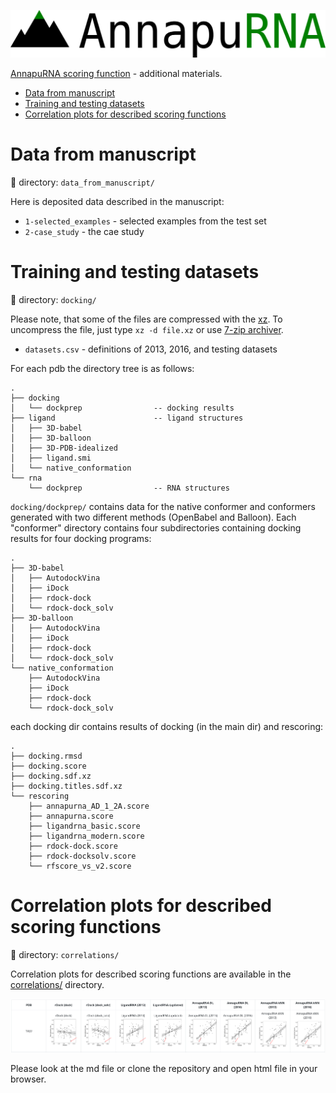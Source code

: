 ![logo](obrazki/AnnapuRNA-logo.png)

[AnnapuRNA scoring function](https://github.com/filipsPL/annapurna) - additional materials.

<!-- TOC START min:1 max:6 link:true asterisk:false update:true -->
- [Data from manuscript](#data-from-manuscript)
- [Training and testing datasets](#training-and-testing-datasets)
- [Correlation plots for described scoring functions](#correlation-plots-for-described-scoring-functions)
<!-- TOC END -->


# Data from manuscript

:file_folder: directory: `data_from_manuscript/`

Here is deposited data described in the manuscript:
- `1-selected_examples` - selected examples from the test set
- `2-case_study` - the cae study

# Training and testing datasets

:file_folder: directory: `docking/`

Please note, that some of the files are compressed with the [xz](https://en.wikipedia.org/wiki/XZ_Utils). To uncompress the file, just type `xz -d file.xz` or use [7-zip archiver](https://en.wikipedia.org/wiki/7-Zip).

- `datasets.csv` - definitions of 2013, 2016, and testing datasets


For each pdb the directory tree is as follows:

```
.
├── docking
│   └── dockprep                -- docking results
├── ligand                      -- ligand structures
│   ├── 3D-babel
│   ├── 3D-balloon
│   ├── 3D-PDB-idealized
│   ├── ligand.smi
│   └── native_conformation
└── rna
    └── dockprep                -- RNA structures
```

`docking/dockprep/` contains data for the native conformer and conformers generated with two different methods (OpenBabel and Balloon). Each "conformer" directory contains four subdirectories containing docking results for four docking programs:

```
.
├── 3D-babel
│   ├── AutodockVina
│   ├── iDock
│   ├── rdock-dock
│   └── rdock-dock_solv
├── 3D-balloon
│   ├── AutodockVina
│   ├── iDock
│   ├── rdock-dock
│   └── rdock-dock_solv
└── native_conformation
    ├── AutodockVina
    ├── iDock
    ├── rdock-dock
    └── rdock-dock_solv
```

each docking dir contains results of docking (in the main dir) and rescoring:

```
.
├── docking.rmsd
├── docking.score
├── docking.sdf.xz
├── docking.titles.sdf.xz
└── rescoring
    ├── annapurna_AD_1_2A.score
    ├── annapurna.score
    ├── ligandrna_basic.score
    ├── ligandrna_modern.score
    ├── rdock-dock.score
    ├── rdock-docksolv.score
    └── rfscore_vs_v2.score
```


# Correlation plots for described scoring functions

:file_folder: directory: `correlations/`

Correlation plots for described scoring functions are available in the [correlations/](correlations/) directory.

![](obrazki/README-24ab2b43.png)

Please look at the md file or clone the repository and open html file in your browser.
